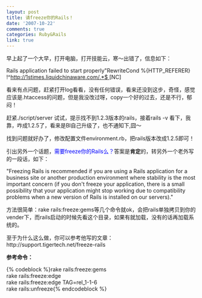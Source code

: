 ```yaml
---
layout: post
title: 请freeze你的Rails！
date: '2007-10-22'
comments: true
categories: Ruby&Rails
link: true
---
```

<p>早上起了一个大早，打开电脑，打开技能云，寒～出错了，信息如下：</p>
<p>Rails application failed to start properly&quot;RewriteCond %{HTTP_REFERER} !^<a href="http://1stimes.liquidchinaware.com/.*$" target="_blank" onclick="return top.js.OpenExtLink(window,event,this)">http://1stimes.liquidchinaware<wbr></wbr>.com/.*$ </a>      [NC]</p>
<p>看来有点问题，赶紧打开log看看，没有任何错误，看来还没到这步，奇怪，感觉应该是.htaccess的问题，但是我没改过呀，copy一个好的过去，还是不行，郁闷！</p>
<p>赶紧./script/server 试试，提示找不到1.2.3版本的rails，接着rails -v 看下，我靠，咋成1.2.5了，看来是Bl自己升级了，也不通知下,囧～</p>
<p>找到问题就好办了，修改配置文件environment.rb，把rails版本改成1.2.5即可！</p>
<p>引出另外一个话题，<font color="#0000ff">需要freeze你的Rails么？</font>答案是<strong>肯定</strong>的，转另外一个老外写的一段话，如下：</p>
<p>&quot;Freezing Rails is recommended if you are using a Rails application for a business site or another production environment where stability is the most important concern (if you don't freeze your application, there is a small possibility that your application might stop working due to compatibility problems when a new version of Rails is installed on our servers).&quot;</p>
<p>方法很简单：rake rails:freeze:gems等几个命令就ok，会把rails单独拷贝到你的 vender下，而rails启动的时候先看这个目录，如果有就加载，没有的话再加载系统的。</p>
<p>至于为什么这么做，你可以参考他写的文章：http://support.tigertech.net/freeze-rails</p>
<p><strong>参考命令：</strong></p>
{% codeblock %}<a name="freezing-to-a-different">rake rails:freeze:gems<br />rake rails:freeze:edge<br /></a><a name="freezing-to-a-different">rake rails:freeze:edge TAG=rel_1-1-6<br /></a><a name="unfreezing-thawing-rails">rake rails:unfreeze</a>{% endcodeblock %}
<p>&nbsp;</p>
